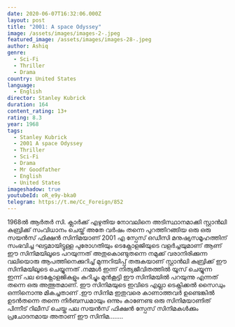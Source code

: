 ```yaml
---
date: 2020-06-07T16:32:06.000Z
layout: post
title: "2001: A space Odyssey"
image: /assets/images/images-2-.jpeg
featured_image: /assets/images/images-28-.jpeg
author: Ashiq
genre:
  - Sci-Fi
  - Thriller
  - Drama
country: United States
language:
  - English
director: Stanley Kubrick
duration: 164
content_rating: 13+
rating: 8.3
year: 1968
tags:
  - Stanley Kubrick
  - 2001 A space Odyssey
  - Thriller
  - Sci-Fi
  - Drama
  - Mr Goodfather
  - English
  - United States
imageshadow: true
youtubeId: oR_e9y-bka0
telegram: https://t.me/Cc_Foreign/852
---
```

1968ൽ﻿ ആർതർ സി. ക്ലാർക്ക് എഴുതിയ നോവലിനെ അടിസ്ഥാനമാക്കി സ്റ്റാൻലി കുബ്രിക്ക് സംവിധാനം ചെയ്ത് അതേ വർഷം തന്നെ പുറത്തിറങ്ങിയ ഒരു ഒരു സയൻസ് ഫിക്ഷൻ സിനിമയാണ് 2001 എ സ്പേസ് ഒഡീസി മനുഷ്യസമൂഹത്തിന് സംഭവിച്ച ഘട്ടമായിട്ടുള്ള  പുരോഗതിയും ടെക്നോളജിയുടെ വളർച്ചയുമാണ് ആണ് ഈ സിനിമയിലൂടെ പറയുന്നത്   അതുകൊണ്ടുതന്നെ നമുക്ക് വരാനിരിക്കുന്ന  വലിയൊരു ആപത്തിനെക്കുറിച്ച് മുന്നറിയിപ്പ് തരുകയാണ് സ്റ്റാൻലി കുബ്രിക്ക് ഈ സിനിമയിലൂടെ ചെയ്യുന്നത് .നമ്മൾ ഇന്ന് നിത്യജീവിതത്തിൽ യൂസ് ചെയ്യുന്ന ഇന്ന് പല ടെക്നോളജികളും കുറിച്ചും മുൻകൂട്ടി ഈ സിനിമയിൽ പറയുന്നു എന്നത് തന്നെ ഒരു അത്ഭുതമാണ്. ഈ സിനിമയുടെ ഇവിടെ എല്ലാ ടെക്നിക്കൽ സൈഡും ഒന്നിനൊന്നു മികച്ചതാണ് .ഈ സിനിമ ഇതുവരെ കാണാത്തവർ ഉണ്ടെങ്കിൽ ഉടൻതന്നെ തന്നെ നിർബന്ധമായും ഒന്നും കാണേണ്ട ഒരു സിനിമയാണിത്
പിന്നീട് റിലീസ് ചെയ്ത  പല സയൻസ് ഫിക്ഷൻ സ്പേസ് സിനിമകൾക്കും  പ്രചോദനമായ അതാണ് ഈ സിനിമ........
